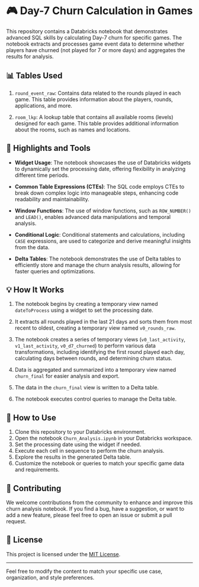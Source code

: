 # 🎮 Day-7 Churn Calculation in Games

This repository contains a Databricks notebook that demonstrates advanced SQL skills by calculating Day-7 churn for specific games. The notebook extracts and processes game event data to determine whether players have churned (not played for 7 or more days) and aggregates the results for analysis.

## 📊 Tables Used

1. `round_event_raw`: Contains data related to the rounds played in each game. This table provides information about the players, rounds, applications, and more.

2. `room_lkp`: A lookup table that contains all available rooms (levels) designed for each game. This table provides additional information about the rooms, such as names and locations.

## 🌟 Highlights and Tools

- **Widget Usage**: The notebook showcases the use of Databricks widgets to dynamically set the processing date, offering flexibility in analyzing different time periods.

- **Common Table Expressions (CTEs)**: The SQL code employs CTEs to break down complex logic into manageable steps, enhancing code readability and maintainability.

- **Window Functions**: The use of window functions, such as `ROW_NUMBER()` and `LEAD()`, enables advanced data manipulations and temporal analysis.

- **Conditional Logic**: Conditional statements and calculations, including `CASE` expressions, are used to categorize and derive meaningful insights from the data.

- **Delta Tables**: The notebook demonstrates the use of Delta tables to efficiently store and manage the churn analysis results, allowing for faster queries and optimizations.

## 💡 How It Works

1. The notebook begins by creating a temporary view named `dateToProcess` using a widget to set the processing date.

2. It extracts all rounds played in the last 21 days and sorts them from most recent to oldest, creating a temporary view named `v0_rounds_raw`.

3. The notebook creates a series of temporary views (`v0_last_activity`, `v1_last_activity`, `v0_d7_churned`) to perform various data transformations, including identifying the first round played each day, calculating days between rounds, and determining churn status.

4. Data is aggregated and summarized into a temporary view named `churn_final` for easier analysis and export.

5. The data in the `churn_final` view is written to a Delta table.

6. The notebook executes control queries to manage the Delta table.

## 🚀 How to Use

1. Clone this repository to your Databricks environment.
2. Open the notebook `Churn_Analysis.ipynb` in your Databricks workspace.
3. Set the processing date using the widget if needed.
4. Execute each cell in sequence to perform the churn analysis.
5. Explore the results in the generated Delta table.
6. Customize the notebook or queries to match your specific game data and requirements.

## 🤝 Contributing

We welcome contributions from the community to enhance and improve this churn analysis notebook. If you find a bug, have a suggestion, or want to add a new feature, please feel free to open an issue or submit a pull request.

## 📜 License

This project is licensed under the [MIT License](LICENSE).

---

Feel free to modify the content to match your specific use case, organization, and style preferences.


